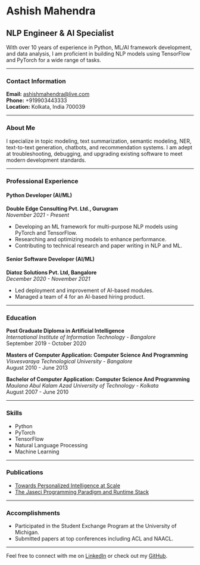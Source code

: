 # Ashish Mahendra

## NLP Engineer & AI Specialist

With over 10 years of experience in Python, ML/AI framework development, and data analysis, I am proficient in building NLP models using TensorFlow and PyTorch for a wide range of tasks.

---

### Contact Information

**Email:** ashishmahendra@live.com  
**Phone:** +919903443333  
**Location:** Kolkata, India 700039  

---

### About Me

I specialize in topic modeling, text summarization, semantic modeling, NER, text-to-text generation, chatbots, and recommendation systems. I am adept at troubleshooting, debugging, and upgrading existing software to meet modern development standards.

---

### Professional Experience

#### Python Developer (AI/ML)
**Double Edge Consulting Pvt. Ltd., Gurugram**  
_November 2021 - Present_
- Developing an ML framework for multi-purpose NLP models using PyTorch and TensorFlow.
- Researching and optimizing models to enhance performance.
- Contributing to technical research and paper writing in NLP and ML.

#### Senior Software Developer (AI/ML)
**Diatoz Solutions Pvt. Ltd, Bangalore**  
_December 2020 - November 2021_
- Led deployment and improvement of AI-based modules.
- Managed a team of 4 for an AI-based hiring product.

---

### Education

**Post Graduate Diploma in Artificial Intelligence**  
_International Institute of Information Technology - Bangalore_  
September 2019 - October 2020

**Masters of Computer Application: Computer Science And Programming**  
_Visvesvaraya Technological University - Bangalore_  
August 2010 - June 2013

**Bachelor of Computer Application: Computer Science And Programming**  
_Maulana Abul Kalam Azad University of Technology - Kolkata_  
August 2007 - June 2010

---

### Skills

- Python 
- PyTorch 
- TensorFlow
- Natural Language Processing
- Machine Learning

---

### Publications

- [Towards Personalized Intelligence at Scale](https://arxiv.org/pdf/2203.06668.pdf)
- [The Jaseci Programming Paradigm and Runtime Stack](https://ieeexplore.ieee.org/document/10129141)

---

### Accomplishments

- Participated in the Student Exchange Program at the University of Michigan.
- Submitted papers at top conferences including ACL and NAACL.

---

Feel free to connect with me on [LinkedIn](https://www.linkedin.com/in/yourprofile) or check out my [GitHub](https://github.com/yourusername).


